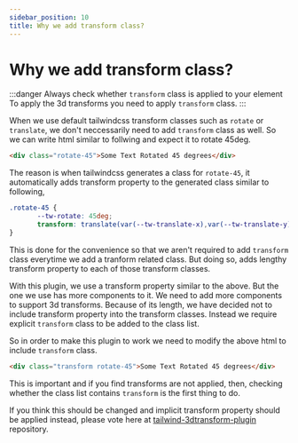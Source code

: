 ```yaml
---
sidebar_position: 10
title: Why we add transform class?
---
```


# Why we add transform class?

:::danger Always check whether `transform` class is applied to your element
To apply the 3d transforms you need to apply `transform` class.
:::

When we use default tailwindcss transform classes such as `rotate` or `translate`, we don't neccessarily need to add `transform` class as well. So we can write html similar to follwing and expect it to rotate 45deg.

```html
<div class="rotate-45">Some Text Rotated 45 degrees</div>
```

The reason is when tailwindcss generates a class for `rotate-45`, it automatically adds transform property to the generated class similar to following,

```css title:generated.css
.rotate-45 {
       --tw-rotate: 45deg;
       transform: translate(var(--tw-translate-x),var(--tw-translate-y)) rotate(var(--tw-rotate)) skewX(var(--tw-skew-x)) skewY(var(--tw-skew-y)) scaleX(var(--tw-scale-x)) scaleY(var(--tw-scale-y));
}
```

This is done for the convenience so that we aren't required to add `transform` class everytime we add a tranform related class. But doing so, adds lengthy transform property to each of those transform classes.

With this plugin, we use a transform property similar to the above. But the one we use has more components to it. We need  to add more components to support 3d transforms. Because of its length, we have decided not to include transform property into the transform classes. Instead we require explicit `transform` class to be added to the class list.

So in order to make this plugin to work we need to modify the above html to include `transform` class.

```html
<div class="transform rotate-45">Some Text Rotated 45 degrees</div>
```

This is important and if you find transforms are not applied, then, checking whether the class list contains `transform` is the first thing to do.

If you think this should be changed and implicit transform property should be applied instead, please vote here at [tailwind-3dtransform-plugin](dsf) repository.